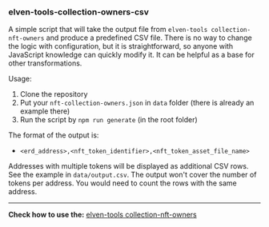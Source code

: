 ### elven-tools-collection-owners-csv

A simple script that will take the output file from `elven-tools collection-nft-owners` and produce a predefined CSV file. There is no way to change the logic with configuration, but it is straightforward, so anyone with JavaScript knowledge can quickly modify it. It can be helpful as a base for other transformations.

Usage:
1. Clone the repository
2. Put your `nft-collection-owners.json` in `data` folder (there is already an example there)
3. Run the script by `npm run generate` (in the root folder)

The format of the output is:

- `<erd_address>,<nft_token_identifier>,<nft_token_asset_file_name>`

Addresses with multiple tokens will be displayed as additional CSV rows. See the example in `data/output.csv`. The output won't cover the number of tokens per address. You would need to count the rows with the same address.

---

**Check how to use the:** [elven-tools collection-nft-owners](https://www.elven.tools/docs/recipes.html#how-to-get-owners-addresses-using-the-collection-ticker)
